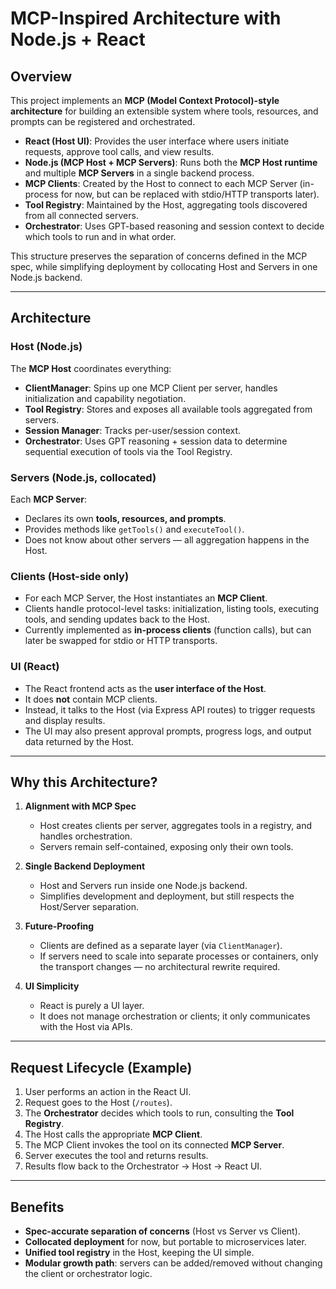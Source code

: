 # MCP-Inspired Architecture with Node.js + React

## Overview

This project implements an **MCP (Model Context Protocol)-style architecture** for building an extensible system where tools, resources, and prompts can be registered and orchestrated.

- **React (Host UI)**: Provides the user interface where users initiate requests, approve tool calls, and view results.
- **Node.js (MCP Host + MCP Servers)**: Runs both the **MCP Host runtime** and multiple **MCP Servers** in a single backend process.
- **MCP Clients**: Created by the Host to connect to each MCP Server (in-process for now, but can be replaced with stdio/HTTP transports later).
- **Tool Registry**: Maintained by the Host, aggregating tools discovered from all connected servers.
- **Orchestrator**: Uses GPT-based reasoning and session context to decide which tools to run and in what order.

This structure preserves the separation of concerns defined in the MCP spec, while simplifying deployment by collocating Host and Servers in one Node.js backend.

---

## Architecture

### Host (Node.js)

The **MCP Host** coordinates everything:

- **ClientManager**: Spins up one MCP Client per server, handles initialization and capability negotiation.
- **Tool Registry**: Stores and exposes all available tools aggregated from servers.
- **Session Manager**: Tracks per-user/session context.
- **Orchestrator**: Uses GPT reasoning + session data to determine sequential execution of tools via the Tool Registry.

### Servers (Node.js, collocated)

Each **MCP Server**:

- Declares its own **tools, resources, and prompts**.
- Provides methods like `getTools()` and `executeTool()`.
- Does not know about other servers — all aggregation happens in the Host.

### Clients (Host-side only)

- For each MCP Server, the Host instantiates an **MCP Client**.
- Clients handle protocol-level tasks: initialization, listing tools, executing tools, and sending updates back to the Host.
- Currently implemented as **in-process clients** (function calls), but can later be swapped for stdio or HTTP transports.

### UI (React)

- The React frontend acts as the **user interface of the Host**.
- It does **not** contain MCP clients.
- Instead, it talks to the Host (via Express API routes) to trigger requests and display results.
- The UI may also present approval prompts, progress logs, and output data returned by the Host.

---

## Why this Architecture?

1. **Alignment with MCP Spec**
   - Host creates clients per server, aggregates tools in a registry, and handles orchestration.
   - Servers remain self-contained, exposing only their own tools.

2. **Single Backend Deployment**
   - Host and Servers run inside one Node.js backend.
   - Simplifies development and deployment, but still respects the Host/Server separation.

3. **Future-Proofing**
   - Clients are defined as a separate layer (via `ClientManager`).
   - If servers need to scale into separate processes or containers, only the transport changes — no architectural rewrite required.

4. **UI Simplicity**
   - React is purely a UI layer.
   - It does not manage orchestration or clients; it only communicates with the Host via APIs.

---

## Request Lifecycle (Example)

1. User performs an action in the React UI.
2. Request goes to the Host (`/routes`).
3. The **Orchestrator** decides which tools to run, consulting the **Tool Registry**.
4. The Host calls the appropriate **MCP Client**.
5. The MCP Client invokes the tool on its connected **MCP Server**.
6. Server executes the tool and returns results.
7. Results flow back to the Orchestrator → Host → React UI.

---

## Benefits

- **Spec-accurate separation of concerns** (Host vs Server vs Client).
- **Collocated deployment** for now, but portable to microservices later.
- **Unified tool registry** in the Host, keeping the UI simple.
- **Modular growth path**: servers can be added/removed without changing the client or orchestrator logic.
